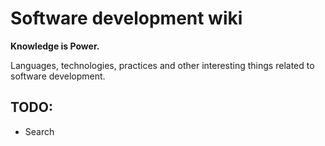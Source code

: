 # Software development wiki

**Knowledge is Power.**

Languages, technologies, practices and other interesting things related to software development.

## TODO:
* Search